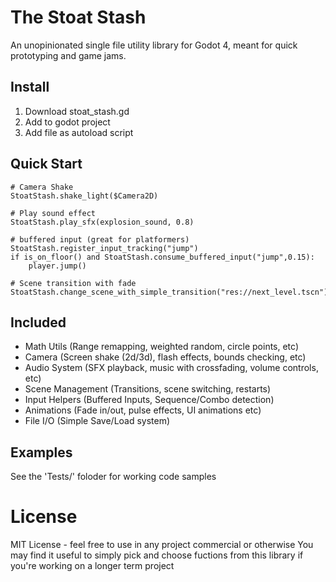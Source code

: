 # The Stoat Stash
An unopinionated single file utility library for Godot 4, meant for quick prototyping and game jams.

## Install
1. Download stoat_stash.gd
2. Add to godot project
3. Add file as autoload script

## Quick Start
```gdscript
# Camera Shake
StoatStash.shake_light($Camera2D)

# Play sound effect
StoatStash.play_sfx(explosion_sound, 0.8)

# buffered input (great for platformers)
StoatStash.register_input_tracking("jump")
if is_on_floor() and StoatStash.consume_buffered_input("jump",0.15):
	player.jump()

# Scene transition with fade
StoatStash.change_scene_with_simple_transition("res://next_level.tscn")
```

## Included
- Math Utils (Range remapping, weighted random, circle points, etc)
- Camera (Screen shake (2d/3d), flash effects, bounds checking, etc)
- Audio System (SFX playback, music with crossfading, volume controls, etc)
- Scene Management (Transitions, scene switching, restarts)
- Input Helpers (Buffered Inputs, Sequence/Combo detection)
- Animations (Fade in/out, pulse effects, UI animations etc)
- File I/O (Simple Save/Load system)

## Examples
See the 'Tests/' foloder for working code samples

# License
MIT License - feel free to use in any project commercial or otherwise
You may find it useful to simply pick and choose fuctions from this library if you're working on a longer term project
